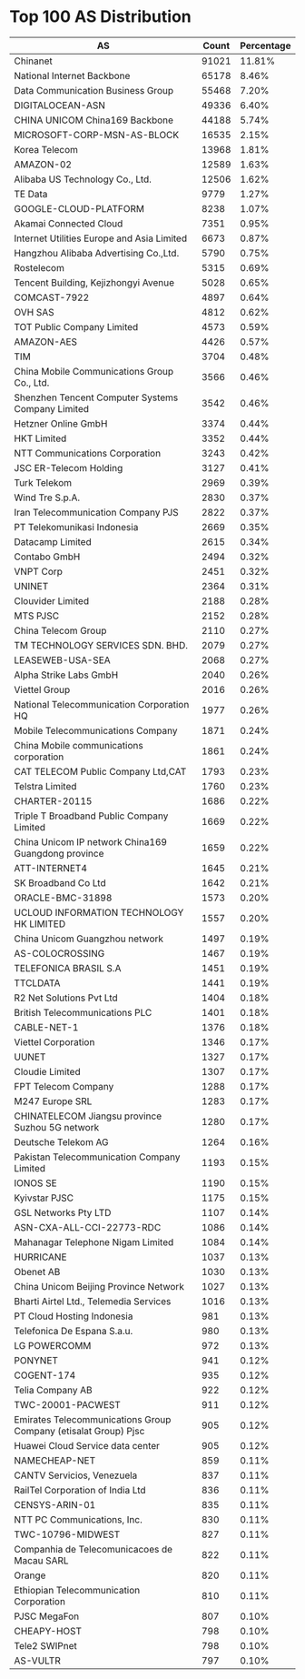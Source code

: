 # Top 100 AS Distribution
| AS | Count | Percentage |
|----|----|----|
| Chinanet | 91021 | 11.81% |
| National Internet Backbone | 65178 | 8.46% |
| Data Communication Business Group | 55468 | 7.20% |
| DIGITALOCEAN-ASN | 49336 | 6.40% |
| CHINA UNICOM China169 Backbone | 44188 | 5.74% |
| MICROSOFT-CORP-MSN-AS-BLOCK | 16535 | 2.15% |
| Korea Telecom | 13968 | 1.81% |
| AMAZON-02 | 12589 | 1.63% |
| Alibaba US Technology Co., Ltd. | 12506 | 1.62% |
| TE Data | 9779 | 1.27% |
| GOOGLE-CLOUD-PLATFORM | 8238 | 1.07% |
| Akamai Connected Cloud | 7351 | 0.95% |
| Internet Utilities Europe and Asia Limited | 6673 | 0.87% |
| Hangzhou Alibaba Advertising Co.,Ltd. | 5790 | 0.75% |
| Rostelecom | 5315 | 0.69% |
| Tencent Building, Kejizhongyi Avenue | 5028 | 0.65% |
| COMCAST-7922 | 4897 | 0.64% |
| OVH SAS | 4812 | 0.62% |
| TOT Public Company Limited | 4573 | 0.59% |
| AMAZON-AES | 4426 | 0.57% |
| TIM | 3704 | 0.48% |
| China Mobile Communications Group Co., Ltd. | 3566 | 0.46% |
| Shenzhen Tencent Computer Systems Company Limited | 3542 | 0.46% |
| Hetzner Online GmbH | 3374 | 0.44% |
| HKT Limited | 3352 | 0.44% |
| NTT Communications Corporation | 3243 | 0.42% |
| JSC ER-Telecom Holding | 3127 | 0.41% |
| Turk Telekom | 2969 | 0.39% |
| Wind Tre S.p.A. | 2830 | 0.37% |
| Iran Telecommunication Company PJS | 2822 | 0.37% |
| PT Telekomunikasi Indonesia | 2669 | 0.35% |
| Datacamp Limited | 2615 | 0.34% |
| Contabo GmbH | 2494 | 0.32% |
| VNPT Corp | 2451 | 0.32% |
| UNINET | 2364 | 0.31% |
| Clouvider Limited | 2188 | 0.28% |
| MTS PJSC | 2152 | 0.28% |
| China Telecom Group | 2110 | 0.27% |
| TM TECHNOLOGY SERVICES SDN. BHD. | 2079 | 0.27% |
| LEASEWEB-USA-SEA | 2068 | 0.27% |
| Alpha Strike Labs GmbH | 2040 | 0.26% |
| Viettel Group | 2016 | 0.26% |
| National Telecommunication Corporation HQ | 1977 | 0.26% |
| Mobile Telecommunications Company | 1871 | 0.24% |
| China Mobile communications corporation | 1861 | 0.24% |
| CAT TELECOM Public Company Ltd,CAT | 1793 | 0.23% |
| Telstra Limited | 1760 | 0.23% |
| CHARTER-20115 | 1686 | 0.22% |
| Triple T Broadband Public Company Limited | 1669 | 0.22% |
| China Unicom IP network China169 Guangdong province | 1659 | 0.22% |
| ATT-INTERNET4 | 1645 | 0.21% |
| SK Broadband Co Ltd | 1642 | 0.21% |
| ORACLE-BMC-31898 | 1573 | 0.20% |
| UCLOUD INFORMATION TECHNOLOGY HK LIMITED | 1557 | 0.20% |
| China Unicom Guangzhou network | 1497 | 0.19% |
| AS-COLOCROSSING | 1467 | 0.19% |
| TELEFONICA BRASIL S.A | 1451 | 0.19% |
| TTCLDATA | 1441 | 0.19% |
| R2 Net Solutions Pvt Ltd | 1404 | 0.18% |
| British Telecommunications PLC | 1401 | 0.18% |
| CABLE-NET-1 | 1376 | 0.18% |
| Viettel Corporation | 1346 | 0.17% |
| UUNET | 1327 | 0.17% |
| Cloudie Limited | 1307 | 0.17% |
| FPT Telecom Company | 1288 | 0.17% |
| M247 Europe SRL | 1283 | 0.17% |
| CHINATELECOM Jiangsu province Suzhou 5G network | 1280 | 0.17% |
| Deutsche Telekom AG | 1264 | 0.16% |
| Pakistan Telecommunication Company Limited | 1193 | 0.15% |
| IONOS SE | 1190 | 0.15% |
| Kyivstar PJSC | 1175 | 0.15% |
| GSL Networks Pty LTD | 1107 | 0.14% |
| ASN-CXA-ALL-CCI-22773-RDC | 1086 | 0.14% |
| Mahanagar Telephone Nigam Limited | 1084 | 0.14% |
| HURRICANE | 1037 | 0.13% |
| Obenet AB | 1030 | 0.13% |
| China Unicom Beijing Province Network | 1027 | 0.13% |
| Bharti Airtel Ltd., Telemedia Services | 1016 | 0.13% |
| PT Cloud Hosting Indonesia | 981 | 0.13% |
| Telefonica De Espana S.a.u. | 980 | 0.13% |
| LG POWERCOMM | 972 | 0.13% |
| PONYNET | 941 | 0.12% |
| COGENT-174 | 935 | 0.12% |
| Telia Company AB | 922 | 0.12% |
| TWC-20001-PACWEST | 911 | 0.12% |
| Emirates Telecommunications Group Company (etisalat Group) Pjsc | 905 | 0.12% |
| Huawei Cloud Service data center | 905 | 0.12% |
| NAMECHEAP-NET | 859 | 0.11% |
| CANTV Servicios, Venezuela | 837 | 0.11% |
| RailTel Corporation of India Ltd | 836 | 0.11% |
| CENSYS-ARIN-01 | 835 | 0.11% |
| NTT PC Communications, Inc. | 830 | 0.11% |
| TWC-10796-MIDWEST | 827 | 0.11% |
| Companhia de Telecomunicacoes de Macau SARL | 822 | 0.11% |
| Orange | 820 | 0.11% |
| Ethiopian Telecommunication Corporation | 810 | 0.11% |
| PJSC MegaFon | 807 | 0.10% |
| CHEAPY-HOST | 798 | 0.10% |
| Tele2 SWIPnet | 798 | 0.10% |
| AS-VULTR | 797 | 0.10% |
